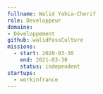 ```yaml
---
fullname: Walid Yahia-Cherif
role: Developpeur
domaine:
- Développement
github: walidPassCulture
missions:
  - start: 2020-03-30
    end: 2021-03-30
    status: independent
startups:
  - workinfrance
---
```


